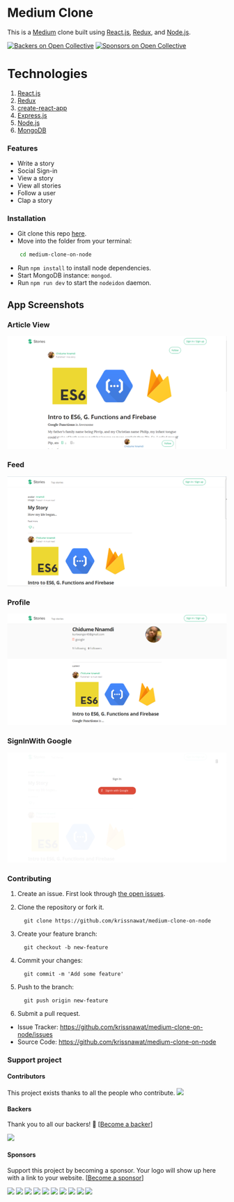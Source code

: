 # Medium Clone 
This is a [Medium](https://medium.com) clone built using [React.js](https://reactjs.org), [Redux](https://redux.js.org), and [Node.js](https://nodejs.org).

[![Backers on Open Collective](https://opencollective.com/medium-clone-on-node/backers/badge.svg)](#backers)
[![Sponsors on Open Collective](https://opencollective.com/medium-clone-on-node/sponsors/badge.svg)](#sponsors) 

# Technologies

1. [React.js](https://reactjs.org)
1. [Redux](https://redux.js.org)
1. [create-react-app](https://github.com/facebook/create-react-app)
1. [Express.js](https://expressjs.com)
1. [Node.js](https://nodejs.org)
1. [MongoDB](https://mongodb.com)

### Features
- Write a story
- Social Sign-in
- View a story
- View all stories
- Follow a user
- Clap a story

### Installation
* Git clone this repo [here](https://github.com/krissnawat/medium-clone-on-node).
* Move into the folder from your terminal:
```sh
    cd medium-clone-on-node
```
* Run `npm install` to install node dependencies.
* Start MongoDB instance: `mongod`.
* Run `npm run dev` to start the `nodeidon` daemon.

## App Screenshots

### **Article View**
![](screenshots/article_view.png)


### **Feed**
![](screenshots/feed.png)


### **Profile**
![](screenshots/profile.png)


### **SignInWith Google**
![](screenshots/signinwith.png)


### Contributing
1. Create an issue. First look through [the open issues](https://github.com/krissnawat/medium-clone-on-node/issues).
1. Clone the repository or fork it.

         git clone https://github.com/krissnawat/medium-clone-on-node


1. Create your feature branch:

         git checkout -b new-feature

1. Commit your changes:

         git commit -m 'Add some feature'

1. Push to the branch:

         git push origin new-feature

1. Submit a pull request.

- Issue Tracker: https://github.com/krissnawat/medium-clone-on-node/issues
- Source Code: https://github.com/krissnawat/medium-clone-on-node

### Support project


#### Contributors

This project exists thanks to all the people who contribute. 
<a href="https://github.com/krissnawat/medium-clone-on-node/graphs/contributors"><img src="https://opencollective.com/medium-clone-on-node/contributors.svg?width=890&button=false" /></a>


#### Backers

Thank you to all our backers! 🙏 [[Become a backer](https://opencollective.com/medium-clone-on-node#backer)]

<a href="https://opencollective.com/medium-clone-on-node#backers" target="_blank"><img src="https://opencollective.com/medium-clone-on-node/backers.svg?width=890"></a>


#### Sponsors

Support this project by becoming a sponsor. Your logo will show up here with a link to your website. [[Become a sponsor](https://opencollective.com/medium-clone-on-node#sponsor)]

<a href="https://opencollective.com/medium-clone-on-node/sponsor/0/website" target="_blank"><img src="https://opencollective.com/medium-clone-on-node/sponsor/0/avatar.svg"></a>
<a href="https://opencollective.com/medium-clone-on-node/sponsor/1/website" target="_blank"><img src="https://opencollective.com/medium-clone-on-node/sponsor/1/avatar.svg"></a>
<a href="https://opencollective.com/medium-clone-on-node/sponsor/2/website" target="_blank"><img src="https://opencollective.com/medium-clone-on-node/sponsor/2/avatar.svg"></a>
<a href="https://opencollective.com/medium-clone-on-node/sponsor/3/website" target="_blank"><img src="https://opencollective.com/medium-clone-on-node/sponsor/3/avatar.svg"></a>
<a href="https://opencollective.com/medium-clone-on-node/sponsor/4/website" target="_blank"><img src="https://opencollective.com/medium-clone-on-node/sponsor/4/avatar.svg"></a>
<a href="https://opencollective.com/medium-clone-on-node/sponsor/5/website" target="_blank"><img src="https://opencollective.com/medium-clone-on-node/sponsor/5/avatar.svg"></a>
<a href="https://opencollective.com/medium-clone-on-node/sponsor/6/website" target="_blank"><img src="https://opencollective.com/medium-clone-on-node/sponsor/6/avatar.svg"></a>
<a href="https://opencollective.com/medium-clone-on-node/sponsor/7/website" target="_blank"><img src="https://opencollective.com/medium-clone-on-node/sponsor/7/avatar.svg"></a>
<a href="https://opencollective.com/medium-clone-on-node/sponsor/8/website" target="_blank"><img src="https://opencollective.com/medium-clone-on-node/sponsor/8/avatar.svg"></a>
<a href="https://opencollective.com/medium-clone-on-node/sponsor/9/website" target="_blank"><img src="https://opencollective.com/medium-clone-on-node/sponsor/9/avatar.svg"></a>


